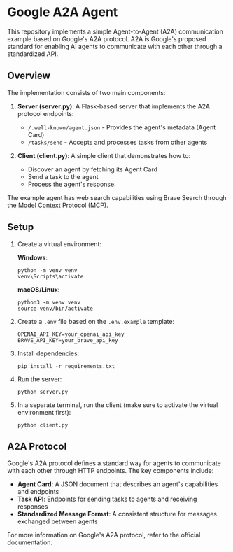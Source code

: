 # Google A2A Agent

This repository implements a simple Agent-to-Agent (A2A) communication example based on Google's A2A protocol. A2A is Google's proposed standard for enabling AI agents to communicate with each other through a standardized API.

## Overview

The implementation consists of two main components:

1. **Server (server.py)**: A Flask-based server that implements the A2A protocol endpoints:
   - `/.well-known/agent.json` - Provides the agent's metadata (Agent Card)
   - `/tasks/send` - Accepts and processes tasks from other agents

2. **Client (client.py)**: A simple client that demonstrates how to:
   - Discover an agent by fetching its Agent Card
   - Send a task to the agent
   - Process the agent's response.

The example agent has web search capabilities using Brave Search through the Model Context Protocol (MCP).

## Setup

1. Create a virtual environment:

   **Windows**:
   ```
   python -m venv venv
   venv\Scripts\activate
   ```

   **macOS/Linux**:
   ```
   python3 -m venv venv
   source venv/bin/activate
   ```

2. Create a `.env` file based on the `.env.example` template:
   ```
   OPENAI_API_KEY=your_openai_api_key
   BRAVE_API_KEY=your_brave_api_key
   ```

3. Install dependencies:
   ```
   pip install -r requirements.txt
   ```

4. Run the server:
   ```
   python server.py
   ```

5. In a separate terminal, run the client (make sure to activate the virtual environment first):
   ```
   python client.py
   ```

## A2A Protocol

Google's A2A protocol defines a standard way for agents to communicate with each other through HTTP endpoints. The key components include:

- **Agent Card**: A JSON document that describes an agent's capabilities and endpoints
- **Task API**: Endpoints for sending tasks to agents and receiving responses
- **Standardized Message Format**: A consistent structure for messages exchanged between agents

For more information on Google's A2A protocol, refer to the official documentation.
